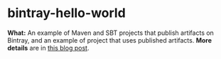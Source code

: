 # bintray-hello-world

**What:** An example of Maven and SBT projects that publish artifacts on Bintray, and an example of project that uses published artifacts.
**More details** are in [this blog post](https://ivanyu.me/blog/2017/08/11/publishing-jars-to-bintray-with-maven-and-sbt/).
